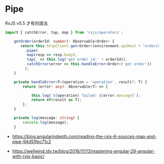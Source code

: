 # Pipe

RxJS v5.5 才有的語法

```typescript
import { catchError, tap, map } from 'rxjs/operators';

    getOrder(orderId: number): Observable<Order> {
       return this.httpClient.get<Order>(environment.apiHost + "order/detail/" + orderId, { observe: 'response' })
         .pipe(
          map(resp => resp.body),
          tap(_ => this.log('get order id:' + orderId)),
          catchError(error => this.handleError<Order>('get order'))
         );
    }

    private handleError<T>(operation = 'operation', result?: T) {
        return (error: any): Observable<T> => {

            this.log(`${operation} failed: ${error.message}`);
            return of(result as T);
        };
    }

    private log(message: string) {
        console.log(message);
    }
```

- https://blog.angularindepth.com/reading-the-rxjs-6-sources-map-and-pipe-94d51fec71c2

- https://wellwind.idv.tw/blog/2018/11/13/mastering-angular-29-angular-with-rxjs-basic/
